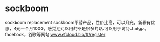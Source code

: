 # sockboom
sockboom replacement
sockboom平替产品，性价比高，可以月充，新春有优惠，4元一个月100G，感觉还可以用的不是很多的话.可以用于访问chatgpt，facebook，谷歌等网站
<a href="https://www.efcloud.bio/#/register?code=8JSbiOS3">www.efcloud.bio/#/register</a>
